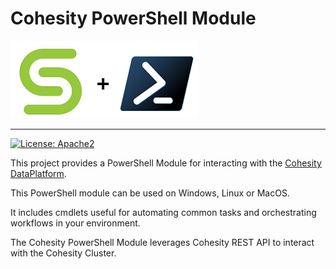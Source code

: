 # Cohesity PowerShell Module

![](assets/images/cohesity_powershell.png)

---

[![License: Apache2](https://img.shields.io/hexpm/l/plug.svg?style=flat-square)](https://github.com/cohesity/cohesity-powershell-module/blob/master/LICENSE)

This project provides a PowerShell Module for interacting with the [Cohesity DataPlatform](https://www.cohesity.com/products/data-platform).

This PowerShell module can be used on Windows, Linux or MacOS.

It includes cmdlets useful for automating common tasks and orchestrating workflows in your environment.

The Cohesity PowerShell Module leverages Cohesity REST API to interact with the Cohesity Cluster.
